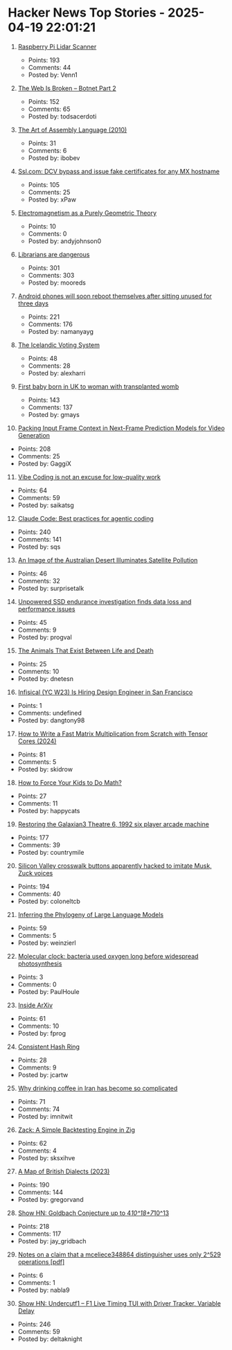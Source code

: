 # Hacker News Top Stories - 2025-04-19 22:01:21

1. [Raspberry Pi Lidar Scanner](https://github.com/PiLiDAR/PiLiDAR)
   - Points: 193
   - Comments: 44
   - Posted by: Venn1

2. [The Web Is Broken – Botnet Part 2](https://jan.wildeboer.net/2025/04/Web-is-Broken-Botnet-Part-2/)
   - Points: 152
   - Comments: 65
   - Posted by: todsacerdoti

3. [The Art of Assembly Language (2010)](https://www.plantation-productions.com/Webster/www.artofasm.com/Linux/HTML/AoATOC.html)
   - Points: 31
   - Comments: 6
   - Posted by: ibobev

4. [Ssl.com: DCV bypass and issue fake certificates for any MX hostname](https://bugzilla.mozilla.org/show_bug.cgi?id=1961406)
   - Points: 105
   - Comments: 25
   - Posted by: xPaw

5. [Electromagnetism as a Purely Geometric Theory](https://iopscience.iop.org/article/10.1088/1742-6596/2987/1/012001)
   - Points: 10
   - Comments: 0
   - Posted by: andyjohnson0

6. [Librarians are dangerous](https://bradmontague.substack.com/p/librarians-are-dangerous)
   - Points: 301
   - Comments: 303
   - Posted by: mooreds

7. [Android phones will soon reboot themselves after sitting unused for three days](https://arstechnica.com/gadgets/2025/04/android-phones-will-soon-reboot-themselves-after-sitting-unused-for-3-days/)
   - Points: 221
   - Comments: 176
   - Posted by: namanyayg

8. [The Icelandic Voting System](https://smarimccarthy.is/posts/2024-11-25-voting-system/)
   - Points: 48
   - Comments: 28
   - Posted by: alexharri

9. [First baby born in UK to woman with transplanted womb](https://www.bbc.com/news/articles/c78jd517z87o)
   - Points: 143
   - Comments: 137
   - Posted by: gmays

10. [Packing Input Frame Context in Next-Frame Prediction Models for Video Generation](https://lllyasviel.github.io/frame_pack_gitpage/)
   - Points: 208
   - Comments: 25
   - Posted by: GaggiX

11. [Vibe Coding is not an excuse for low-quality work](https://addyo.substack.com/p/vibe-coding-is-not-an-excuse-for)
   - Points: 64
   - Comments: 59
   - Posted by: saikatsg

12. [Claude Code: Best practices for agentic coding](https://www.anthropic.com/engineering/claude-code-best-practices)
   - Points: 240
   - Comments: 141
   - Posted by: sqs

13. [An Image of the Australian Desert Illuminates Satellite Pollution](https://www.thisiscolossal.com/2025/04/a-stunning-image-of-the-australian-desert-illuminates-the-growing-problem-of-satellite-pollution/)
   - Points: 46
   - Comments: 32
   - Posted by: surprisetalk

14. [Unpowered SSD endurance investigation finds data loss and performance issues](https://www.tomshardware.com/pc-components/storage/unpowered-ssd-endurance-investigation-finds-severe-data-loss-and-performance-issues-reminds-us-of-the-importance-of-refreshing-backups)
   - Points: 45
   - Comments: 9
   - Posted by: progval

15. [The Animals That Exist Between Life and Death](https://nautil.us/the-animals-that-exist-between-life-and-death-1202592/)
   - Points: 25
   - Comments: 10
   - Posted by: dnetesn

16. [Infisical (YC W23) Is Hiring Design Engineer in San Francisco](https://www.ycombinator.com/companies/infisical/jobs/I8zvnRW-design-engineer-san-francisco)
   - Points: 1
   - Comments: undefined
   - Posted by: dangtony98

17. [How to Write a Fast Matrix Multiplication from Scratch with Tensor Cores (2024)](https://alexarmbr.github.io/2024/08/10/How-To-Write-A-Fast-Matrix-Multiplication-From-Scratch-With-Tensor-Cores.html)
   - Points: 81
   - Comments: 5
   - Posted by: skidrow

18. [How to Force Your Kids to Do Math?](https://blog.avocados.ovh/posts/how-to-force-your-kids-to-do-math/)
   - Points: 27
   - Comments: 11
   - Posted by: happycats

19. [Restoring the Galaxian3 Theatre 6, 1992 six player arcade machine](https://philwip.com/2025/04/14/galaxian-3-project-revival/)
   - Points: 177
   - Comments: 39
   - Posted by: countrymile

20. [Silicon Valley crosswalk buttons apparently hacked to imitate Musk, Zuck voices](https://www.paloaltoonline.com/technology/2025/04/12/silicon-valley-crosswalk-buttons-apparently-hacked-to-imitate-musk-zuckerberg-voices/)
   - Points: 194
   - Comments: 40
   - Posted by: coloneltcb

21. [Inferring the Phylogeny of Large Language Models](https://arxiv.org/abs/2404.04671)
   - Points: 59
   - Comments: 5
   - Posted by: weinzierl

22. [Molecular clock: bacteria used oxygen long before widespread photosynthesis](https://phys.org/news/2025-04-molecular-clock-analysis-bacteria-oxygen.html)
   - Points: 3
   - Comments: 0
   - Posted by: PaulHoule

23. [Inside ArXiv](https://www.wired.com/story/inside-arxiv-most-transformative-code-science/)
   - Points: 61
   - Comments: 10
   - Posted by: fprog

24. [Consistent Hash Ring](https://gallery.selfboot.cn/en/algorithms/hashring)
   - Points: 28
   - Comments: 9
   - Posted by: jcartw

25. [Why drinking coffee in Iran has become so complicated](https://adelbordbari.github.io/etc/2025-04-16-coffee/)
   - Points: 71
   - Comments: 74
   - Posted by: imnitwit

26. [Zack: A Simple Backtesting Engine in Zig](https://github.com/zerotech-studio/zack)
   - Points: 62
   - Comments: 4
   - Posted by: sksxihve

27. [A Map of British Dialects (2023)](https://starkeycomics.com/2023/11/07/map-of-british-english-dialects/)
   - Points: 190
   - Comments: 144
   - Posted by: gregorvand

28. [Show HN: Goldbach Conjecture up to 4*10^18+7*10^13](https://medium.com/@jay_gridbach/grid-computing-shatters-world-record-for-goldbach-conjecture-verification-1ef3dc58a38d)
   - Points: 218
   - Comments: 117
   - Posted by: jay_gridbach

29. [Notes on a claim that a mceliece348864 distinguisher uses only 2^529 operations [pdf]](https://classic.mceliece.org/mceliece-529-20250417.pdf)
   - Points: 6
   - Comments: 1
   - Posted by: nabla9

30. [Show HN: Undercutf1 – F1 Live Timing TUI with Driver Tracker, Variable Delay](https://github.com/JustAman62/undercut-f1)
   - Points: 246
   - Comments: 59
   - Posted by: deltaknight

